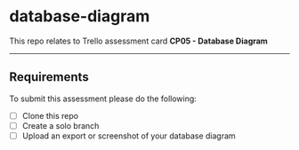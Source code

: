 # database-diagram

This repo relates to Trello assessment card **CP05 - Database Diagram**  

---
## Requirements

To submit this assessment please do the following:  

- [ ] Clone this repo
- [ ] Create a solo branch
- [ ] Upload an export or screenshot of your database diagram
